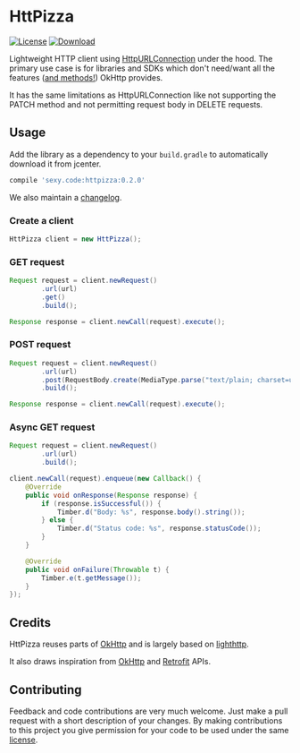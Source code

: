 # HttPizza

[![License](https://img.shields.io/badge/license-Apache%202-blue.svg)](https://www.apache.org/licenses/LICENSE-2.0)
[![Download](https://api.bintray.com/packages/reisub/maven/httpizza/images/download.svg) ](https://bintray.com/reisub/maven/httpizza/_latestVersion)

Lightweight HTTP client using [HttpURLConnection](http://developer.android.com/intl/es/reference/java/net/HttpURLConnection.html) under the hood.
The primary use case is for libraries and SDKs which don't need/want all the features ([and methods!](http://www.methodscount.com/?lib=com.squareup.okhttp3%3Aokhttp%3A3.0.1)) OkHttp provides.

It has the same limitations as HttpURLConnection like not supporting the PATCH method and not permitting request body in DELETE requests.

## Usage

Add the library as a dependency to your ```build.gradle``` to automatically download it from jcenter.

```groovy
compile 'sexy.code:httpizza:0.2.0'
```

We also maintain a [changelog](CHANGELOG.md).

### Create a client

```java
HttPizza client = new HttPizza();
```

### GET request

```java
Request request = client.newRequest()
        .url(url)
        .get()
        .build();

Response response = client.newCall(request).execute();
```

### POST request

```java
Request request = client.newRequest()
        .url(url)
        .post(RequestBody.create(MediaType.parse("text/plain; charset=utf-8"), "requestBody"))
        .build();

Response response = client.newCall(request).execute();
```

### Async GET request

```java
Request request = client.newRequest()
        .url(url)
        .build();

client.newCall(request).enqueue(new Callback() {
    @Override
    public void onResponse(Response response) {
        if (response.isSuccessful()) {
            Timber.d("Body: %s", response.body().string());
        } else {
            Timber.d("Status code: %s", response.statusCode());
        }
    }

    @Override
    public void onFailure(Throwable t) {
        Timber.e(t.getMessage());
    }
});
```

## Credits

HttPizza reuses parts of [OkHttp](https://github.com/square/okhttp) and is largely based on [lighthttp](https://github.com/satorufujiwara/lighthttp).

It also draws inspiration from [OkHttp](https://github.com/square/okhttp) and [Retrofit](https://github.com/square/retrofit) APIs.

## Contributing

Feedback and code contributions are very much welcome. Just make a pull request with a short description of your changes. By making contributions to this project you give permission for your code to be used under the same [license](LICENSE).
